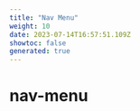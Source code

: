 ```yaml
---
title: "Nav Menu"
weight: 10
date: 2023-07-14T16:57:51.109Z
showtoc: false
generated: true
---
```

<!-- This file was generated from the Vendure source. Do not modify. Instead, re-run the "docs:build" script -->


# nav-menu